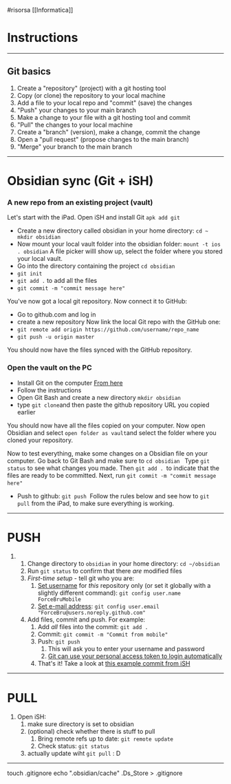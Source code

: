 #risorsa 
[[Informatica]]
# Instructions 
____
 
## Git basics

1.  Create a "repository" (project) with a git hosting tool 
2.  Copy (or clone) the repository to your local machine
3.  Add a file to your local repo and "commit" (save) the changes
4.  "Push" your changes to your main branch
5.  Make a change to your file with a git hosting tool and commit
6.  "Pull" the changes to your local machine
7.  Create a "branch" (version), make a change, commit the change
8.  Open a "pull request" (propose changes to the main branch)
9.  "Merge" your branch to the main branch
___
# Obsidian sync (Git + iSH)
### A new repo from an existing project (vault)
Let's start with the iPad. Open iSH and install Git `apk add git`
- Create a new directory called obsidian in your home directory: `cd ~ mkdir obsidian`
- Now mount your local vault folder into the obsidian folder: `mount -t ios . obsidian` A file picker willl show up, select the folder where you stored your local vault. 
- Go into the directory containing the project `cd obsidian`
- `git init`
- `git add .` to add all the files
- `git commit -m "commit message here"`

You've now got a local git repository. Now connect it to GitHub: 
- Go to github.com and log in 
- create a new repository
Now link the local Git repo with the GitHub one: 
- `git remote add origin https://github.com/username/repo_name`
- `git push -u origin master`

You should now have the files synced with the GitHub repository. 

### Open the vault on the PC

- Install Git on the computer [From here](https://git-scm.com/downloads)
- Follow the instructions 
- Open Git Bash and create a new directory `mkdir obsidian`
- type `git clone`and then paste the github repository URL you copied earlier 

You should now have all the files copied on your computer. Now open Obsidian and select `open folder as vault`and select the folder where you cloned your repository. 

Now to test everything, make some changes on a Obsidian file on your computer. Go back to Git Bash and make sure to `cd obsidian `
Type `git status` to see what changes you made. Then `git add . `to indicate that the files are ready to be committed. Next, run `git commit -m "commit message here"` 
- Push to github: `git push` 
Follow the rules below and see how to `git pull` from the iPad, to make sure everything is working. 

____
# PUSH
1.  1.  Change directory to `obsidian` in your home directory: `cd ~/obsidian`
    2.  Run `git status` to confirm that there _are_ modified files
    3.  _First-time setup_ - tell git who you are:
        1.  [Set username](https://docs.github.com/en/get-started/getting-started-with-git/setting-your-username-in-git) for _this_ repository only (or set it globally with a slightly different command): `git config user.name ForceBruMobile`
        2.  [Set e-mail address](https://docs.github.com/en/github/setting-up-and-managing-your-github-user-account/managing-email-preferences/setting-your-commit-email-address#setting-your-commit-email-address-in-git): `git config user.email "ForceBru@users.noreply.github.com"`
    4.  Add files, commit and push. For example:
        1.  Add _all_ files into the commit: `git add .`
        2.  Commit: `git commit -m "Commit from mobile"`
        3.  Push: `git push`
            1.  This will ask you to enter your username and password
            2.  [Git can use your personal access token to login automatically](https://docs.github.com/en/get-started/getting-started-with-git/why-is-git-always-asking-for-my-password)
        4.  That's it! Take a look at [this example commit from iSH](https://github.com/ForceBru/ObsidianVaultTest/commit/f642c3334a870ca8ab2aa1355528403502433b2b)

___

# PULL 
1. Open iSH: 
	1. make sure directory is set to obsidian
	2. (optional) check whether there is stuff to pull 
		1. Bring remote refs  up to date: `git remote update`
		2. Check status: `git status`
	3. actually update wiht `git pull`
: D

___

touch .gitignore
echo ".obsidian/cache"
.Ds_Store > .gitignore